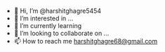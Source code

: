 - 👋 Hi, I’m @harshitghagre5454
- 👀 I’m interested in ...
- 🌱 I’m currently learning 
- 💞️ I’m looking to collaborate on ...
- 📫 How to reach me harshitghagre68@gmail.com

<!---
harshitghagre5454/harshitghagre5454 is a ✨ special ✨ repository because its `README.md` (this file) appears on your GitHub profile.
You can click the Preview link to take a look at your changes.
--->
